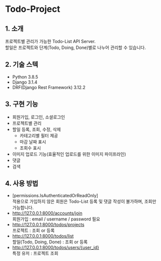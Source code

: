 # Todo-Project
## 1. 소개
프로젝트별 관리가 가능한 Todo-List API Server.  
할일은 프로젝트와 단계(Todo, Doing, Done)별로 나누어 관리할 수 있습니다.

## 2. 기술 스텍
* Python 3.8.5
* Django 3.1.4
* DRF(Django Rest Framework) 3.12.2

## 3. 구현 기능
* 회원가입, 로그인, 소셜로그인
* 프로젝트별 관리
* 할일 등록, 조회, 수정, 삭제
  * 카테고리별 필터 제공
  * 마감 날짜 표시
  * 조회수 표시
* 이미지 업로드 기능(효율적인 업로드를 위한 이미지 파이프라인)
* 댓글
* 검색

## 4. 사용 방법
* [permissions.IsAuthenticatedOrReadOnly]  
  적용으로 가입하지 않은 회원은 Todo-List 등록 및 댓글 작성이 불가하며, 조회만 가능합니다.
* http://127.0.0.1:8000/accounts/join  
  회원가입 : email / username / password 필요
* http://127.0.0.1:8000/todos/projects  
  프로젝트 : 조회 or 등록
* http://127.0.0.1:8000/todos/list  
  할일(Todo, Doing, Done) : 조회 or 등록
* http://127.0.0.1:8000/todos/users/{user_id}  
  특정 유저 : 프로젝트 조회
